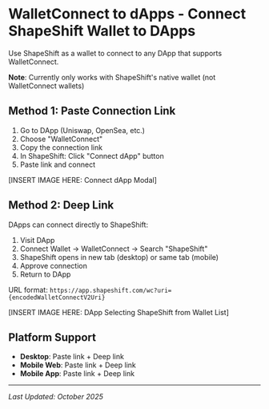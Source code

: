 # WalletConnect to dApps - Connect ShapeShift Wallet to DApps

Use ShapeShift as a wallet to connect to any DApp that supports WalletConnect.

**Note**: Currently only works with ShapeShift's native wallet (not WalletConnect wallets)

## Method 1: Paste Connection Link

1. Go to DApp (Uniswap, OpenSea, etc.)
2. Choose "WalletConnect"
3. Copy the connection link
4. In ShapeShift: Click "Connect dApp" button
5. Paste link and connect

[INSERT IMAGE HERE: Connect dApp Modal]

## Method 2: Deep Link

DApps can connect directly to ShapeShift:

1. Visit DApp
2. Connect Wallet → WalletConnect → Search "ShapeShift"
3. ShapeShift opens in new tab (desktop) or same tab (mobile)
4. Approve connection
5. Return to DApp

URL format: `https://app.shapeshift.com/wc?uri={encodedWalletConnectV2Uri}`

[INSERT IMAGE HERE: DApp Selecting ShapeShift from Wallet List]

## Platform Support

- **Desktop**: Paste link + Deep link
- **Mobile Web**: Paste link + Deep link
- **Mobile App**: Paste link + Deep link

---

*Last Updated: October 2025*